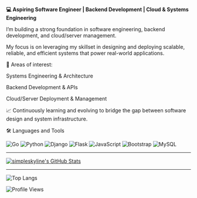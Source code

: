 **💻 Aspiring Software Engineer | Backend Development | Cloud & Systems Engineering**

I’m building a strong foundation in software engineering, backend development, and cloud/server management. 

My focus is on leveraging my skillset in designing and deploying scalable, reliable, and efficient systems that power real-world applications.

🔧 Areas of interest:

Systems Engineering & Architecture

Backend Development & APIs

Cloud/Server Deployment & Management

📈 Continuously learning and evolving to bridge the gap between software design and system infrastructure.

🛠️ Languages and Tools

![Go](https://img.shields.io/badge/Go-00ADD8?style=for-the-badge&logo=go&logoColor=white)
![Python](https://img.shields.io/badge/Python-3776AB?style=for-the-badge&logo=python&logoColor=white)
![Django](https://img.shields.io/badge/Django-092E20?style=for-the-badge&logo=django&logoColor=white)
![Flask](https://img.shields.io/badge/Flask-000000?style=for-the-badge&logo=flask&logoColor=white)
![JavaScript](https://img.shields.io/badge/JavaScript-F7DF1E?style=for-the-badge&logo=javascript&logoColor=black)
![Bootstrap](https://img.shields.io/badge/Bootstrap-7952B3?style=for-the-badge&logo=bootstrap&logoColor=white)
<img src="https://img.shields.io/badge/MySQL-4479A1?style=for-the-badge&logo=mysql&logoColor=white" alt="MySQL">

---

[![simpleskyline's GitHub Stats](https://github-readme-stats.vercel.app/api?username=simpleskyline&show_icons=true&theme=radical)](https://github.com/simpleskyline/github-readme-stats)

---

![Top Langs](https://github-readme-stats.vercel.app/api/top-langs/?username=Simpleskyline&layout=compact&theme=tokyonight)

![Profile Views](https://komarev.com/ghpvc/?username=skyline&color=blue)


